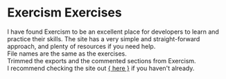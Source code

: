 # Exercism Exercises

<p>
  I have found Exercism to be an excellent place for developers to learn and practice their skills.
  The site has a very simple and straight-forward approach, and plenty of resources if you need help.
<br />
  File names are the same as the exercises.
<br />
  Trimmed the exports and the commented sections from Exercism.
<br />
  I recommend checking the site out <a href="https://exercism.org/dashboard" target="_blank">{ here }</a> if you haven't already. 
</p>
